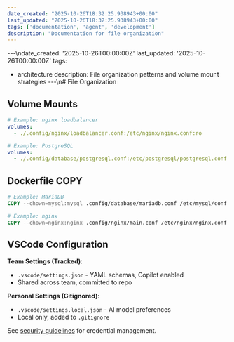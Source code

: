 ```yaml
---
date_created: "2025-10-26T18:32:25.938943+00:00"
last_updated: "2025-10-26T18:32:25.938943+00:00"
tags: ['documentation', 'agent', 'development']
description: "Documentation for file organization"
---
```


---\ndate_created: '2025-10-26T00:00:00Z'
last_updated: '2025-10-26T00:00:00Z'
tags:
- architecture
description: File organization patterns and volume mount strategies
---\n# File Organization

## Volume Mounts

```yaml
# Example: nginx loadbalancer
volumes:
  - ./.config/nginx/loadbalancer.conf:/etc/nginx/nginx.conf:ro

# Example: PostgreSQL
volumes:
  - ./.config/database/postgresql.conf:/etc/postgresql/postgresql.conf:ro
```

## Dockerfile COPY

```dockerfile
# Example: MariaDB
COPY --chown=mysql:mysql .config/database/mariadb.conf /etc/mysql/conf.d/custom.cnf

# Example: nginx
COPY --chown=nginx:nginx .config/nginx/main.conf /etc/nginx/nginx.conf
```

## VSCode Configuration

**Team Settings (Tracked)**:
- `.vscode/settings.json` - YAML schemas, Copilot enabled
- Shared across team, committed to repo

**Personal Settings (Gitignored)**:
- `.vscode/settings.local.json` - AI model preferences
- Local only, added to `.gitignore`

See [security guidelines](agent-security.md) for credential management.
